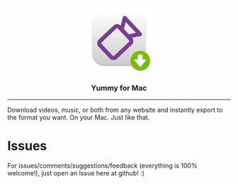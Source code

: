 <p align=center>
  <img height="150px" src="https://github.com/enSili-co/yummy/raw/main/images/logo.png"/>
</p>
<h3 align=center>Yummy for Mac</h3>

---

Download videos, music, or both from any website and instantly export to the format you want. On your Mac. Just like that.

# Issues

For issues/comments/suggestions/feedback (everything is 100% welcome!), just open an Issue here at github! :)
